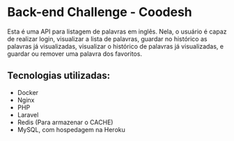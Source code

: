 # Back-end Challenge - Coodesh

Esta é uma API para listagem de palavras em inglês. Nela, o usuário é capaz de realizar login, visualizar a lista de palavras, guardar no histórico as palavras já visualizadas, visualizar o histórico de palavras já visualizadas, e guardar ou remover uma palavra dos favoritos.

## Tecnologias utilizadas:
- Docker
- Nginx
- PHP
- Laravel
- Redis (Para armazenar o CACHE)
- MySQL, com hospedagem na Heroku

